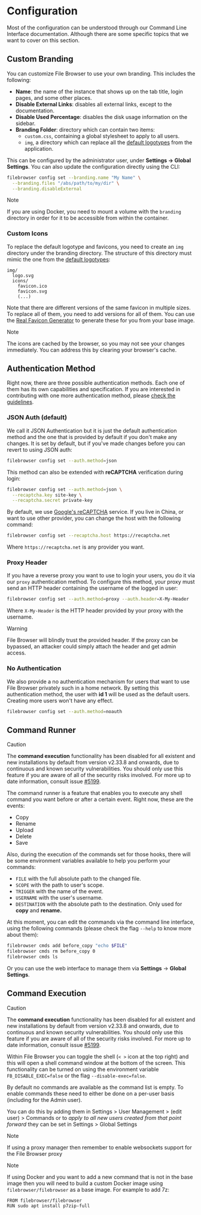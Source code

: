 # Configuration

Most of the configuration can be understood through our Command Line Interface documentation. Although there are some specific topics that we want to cover on this section.

## Custom Branding

You can customize File Browser to use your own branding. This includes the following:

- **Name**: the name of the instance that shows up on the tab title, login pages, and some other places.
- **Disable External Links**: disables all external links, except to the documentation.
- **Disable Used Percentage**: disables the disk usage information on the sidebar.
- **Branding Folder**: directory which can contain two items:
    - `custom.css`, containing a global stylesheet to apply to all users.
    - `img`, a directory which can replace all the [default logotypes](https://github.com/thevickypedia/filebrowser/tree/master/frontend/public/img) from the application.

This can be configured by the administrator user, under **Settings → Global Settings**. You can also update the configuration directly using the CLI:

```sh
filebrowser config set --branding.name "My Name" \
  --branding.files "/abs/path/to/my/dir" \
  --branding.disableExternal
```

> [!NOTE] 
>
> If you are using Docker, you need to mount a volume with the `branding` directory in order for it to be accessible from within the container.

### Custom Icons

To replace the default logotype and favicons, you need to create an `img` directory under the branding directory. The structure of this directory must mimic the one from the [default logotypes](https://github.com/thevickypedia/filebrowser/tree/master/frontend/public/img):

```
img/
  logo.svg
  icons/
    favicon.ico
    favicon.svg
    (...)
```

Note that there are different versions of the same favicon in multiple sizes. To replace all of them, you need to add versions for all of them. You can use the [Real Favicon Generator](https://realfavicongenerator.net/) to generate these for you from your base image. 

> [!NOTE]
>
> The icons are cached by the browser, so you may not see your changes immediately. You can address this by clearing your browser's cache.

## Authentication Method

Right now, there are three possible authentication methods. Each one of them has its own capabilities and specification. If you are interested in contributing with one more authentication method, please [check the guidelines](contributing.md).

### JSON Auth (default)

We call it JSON Authentication but it is just the default authentication method and the one that is provided by default if you don't make any changes. It is set by default, but if you've made changes before you can revert to using JSON auth:

```sh
filebrowser config set --auth.method=json
```

This method can also be extended with **reCAPTCHA** verification during login:

```sh
filebrowser config set --auth.method=json \
  --recaptcha.key site-key \
  --recaptcha.secret private-key
```

By default, we use [Google's reCAPTCHA](https://developers.google.com/recaptcha/docs/display) service. If you live in China, or want to use other provider, you can change the host with the following command:

```sh
filebrowser config set --recaptcha.host https://recaptcha.net
```

Where `https://recaptcha.net` is any provider you want.

### Proxy Header

If you have a reverse proxy you want to use to login your users, you do it via our `proxy` authentication method. To configure this method, your proxy must send an HTTP header containing the username of the logged in user:

```sh
filebrowser config set --auth.method=proxy --auth.header=X-My-Header
```

Where `X-My-Header` is the HTTP header provided by your proxy with the username.

> [!WARNING]
> 
> File Browser will blindly trust the provided header. If the proxy can be bypassed, an attacker could simply attach the header and get admin access.

### No Authentication

We also provide a no authentication mechanism for users that want to use File Browser privately such in a home network. By setting this authentication method, the user with **id 1** will be used as the default users. Creating more users won't have any effect.

```sh
filebrowser config set --auth.method=noauth
```

## Command Runner

> [!CAUTION]
>
> The **command execution** functionality has been disabled for all existent and new installations by default from version v2.33.8 and onwards, due to continuous and known security vulnerabilities. You should only use this feature if you are aware of all of the security risks involved. For more up to date information, consult issue [#5199](https://github.com/thevickypedia/filebrowser/issues/5199).

The command runner is a feature that enables you to execute any shell command you want before or after a certain event. Right now, these are the events:

* Copy
* Rename
* Upload
* Delete
* Save

Also, during the execution of the commands set for those hooks, there will be some environment variables available to help you perform your commands:

* `FILE` with the full absolute path to the changed file.
* `SCOPE` with the path to user's scope.
* `TRIGGER` with the name of the event.
* `USERNAME` with the user's username.
* `DESTINATION` with the absolute path to the destination. Only used for **copy** and **rename.**

At this moment, you can edit the commands via the command line interface, using the following commands \(please check the flag `--help` to know more about them\):

```bash
filebrowser cmds add before_copy "echo $FILE"
filebrowser cmds rm before_copy 0
filebrowser cmds ls
```

Or you can use the web interface to manage them via **Settings** → **Global Settings**.

## Command Execution

> [!CAUTION]
>
> The **command execution** functionality has been disabled for all existent and new installations by default from version v2.33.8 and onwards, due to continuous and known security vulnerabilities. You should only use this feature if you are aware of all of the security risks involved. For more up to date information, consult issue [#5199](https://github.com/thevickypedia/filebrowser/issues/5199).

Within File Browser you can toggle the shell (`< >` icon at the top right) and this will open a shell command window at the bottom of the screen. This functionality can be turned on using the environment variable `FB_DISABLE_EXEC=false` or the flag `--disable-exec=false`.

By default no commands are available as the command list is empty. To enable commands these need to either be done on a per-user basis (including for the Admin user).

You can do this by adding them in Settings > User Management > (edit user) > Commands or to *apply to all new users created from that point forward* they can be set in Settings > Global Settings

> [!NOTE]
> 
> If using a proxy manager then remember to enable websockets support for the File Browser proxy

> [!NOTE]
> 
> If using Docker and you want to add a new command that is not in the base image then you will need to build a custom Docker image using `filebrowser/filebrowser` as a base image.  For example to add 7z:
> 
> ```docker
> FROM filebrowser/filebrowser
> RUN sudo apt install p7zip-full
> ```
